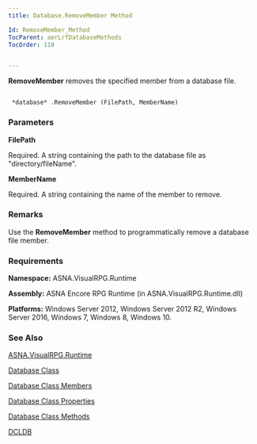 ```yaml
---
title: Database.RemoveMember Method

Id: RemoveMember_Method
TocParent: aerLrfDatabaseMethods
TocOrder: 110


---
```


**RemoveMember** removes the specified member from a database file. 

```

 *database* .RemoveMember (FilePath, MemberName)
```

### Parameters

**FilePath** 

Required.  A string containing the path to the database file
                as "directory/fileName".


**MemberName** 

Required.  A string containing the name of the member to
                remove.


### Remarks
Use the **RemoveMember** method to programmatically remove a database file member.

### Requirements
**Namespace:** ASNA.VisualRPG.Runtime 

**Assembly:** ASNA Encore RPG Runtime (in ASNA.VisualRPG.Runtime.dll) 

**Platforms:** Windows Server 2012, Windows Server 2012 R2, Windows Server 2016, Windows 7, Windows 8, Windows 10. 

### See Also
[ASNA.VisualRPG.Runtime](aerLrfRuntimeNamespace.html)

[Database Class](Date_Formats.html)

[Database Class Members](aerLrfDatabasePropertiesMain.html)

[Database Class Properties](aerLrfDatabasePropertiesMain.html)

[Database Class Methods](aerLrfDatabaseMethods.html)

[DCLDB](DCLDB.html) 

